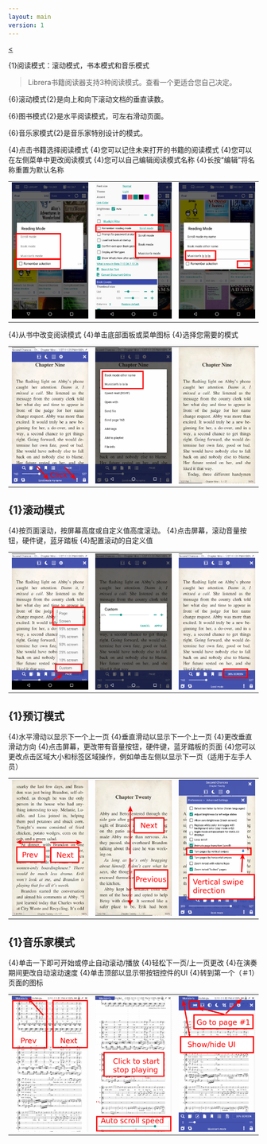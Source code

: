 ```yaml
---
layout: main
version: 1
---
```

[<](/wiki/faq/zh)

{1}阅读模式：滚动模式，书本模式和音乐模式

> Librera书籍阅读器支持3种阅读模式。查看一个更适合您自己决定。

{6}滚动模式{2}是向上和向下滚动文档的垂直读数。

{6}图书模式{2}是水平阅读模式，可左右滑动页面。

{6}音乐家模式{2}是音乐家特别设计的模式。

{4}点击书籍选择阅读模式
{4}您可以记住未来打开的书籍的阅读模式
{4}您可以在左侧菜单中更改阅读模式
{4}您可以自己编辑阅读模式名称
{4}长按“编辑”将名称重置为默认名称

||||
|-|-|-|
|![](1.png)|![](2.png)|![](3.png)|

{4}从书中改变阅读模式
{4}单击底部面板或菜单图标
{4}选择您需要的模式

||||
|-|-|-|
|![](4.png)|![](5.png)|![](6.png)|

## {1}滚动模式

{4}按页面滚动，按屏幕高度或自定义值高度滚动。
{4}点击屏幕，滚动音量按钮，硬件键，蓝牙踏板
{4}配置滚动的自定义值

||||
|-|-|-|
|![](7.png)|![](8.png)|![](9.png)|


## {1}预订模式
{4}水平滑动以显示下一个上一页
{4}垂直滑动以显示下一个上一页
{4}更改垂直滑动方向
{4}点击屏幕，更改带有音量按钮，硬件键，蓝牙踏板的页面
{4}您可以更改点击区域大小和标签区域操作，例如单击左侧以显示下一页（适用于左手人员）

||||
|-|-|-|
|![](10.png)|![](11.png)|![](12.png)|

## {1}音乐家模式
{4}单击一下即可开始或停止自动滚动/播放
{4}轻松下一页/上一页更改
{4}在演奏期间更改自动滚动速度
{4}单击顶部以显示带按钮控件的UI
{4}转到第一个（＃1）页面的图标

||||
|-|-|-|
|![](13.png)|![](14.png)|![](15.png)|

